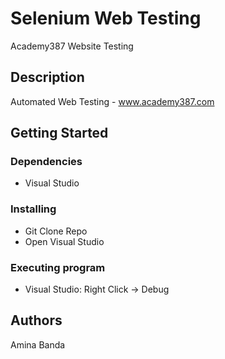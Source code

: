 # Selenium Web Testing

Academy387 Website Testing

## Description

Automated Web Testing - www.academy387.com  

## Getting Started

### Dependencies

* Visual Studio

### Installing

* Git Clone Repo
* Open Visual Studio

### Executing program

* Visual Studio: Right Click -> Debug

## Authors

Amina Banda


